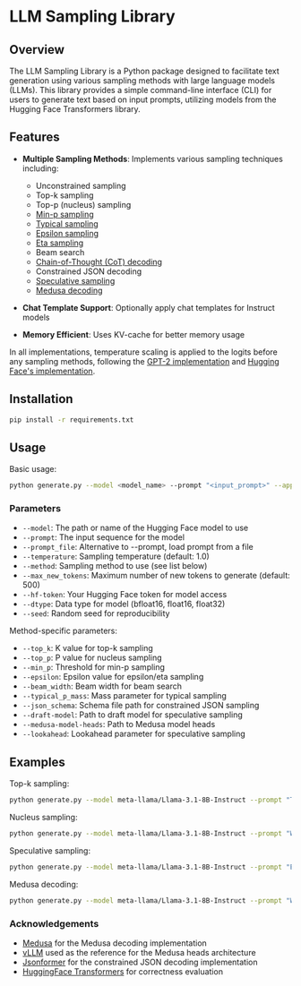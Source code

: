 # LLM Sampling Library

## Overview

The LLM Sampling Library is a Python package designed to facilitate text generation using various sampling methods with large language models (LLMs). This library provides a simple command-line interface (CLI) for users to generate text based on input prompts, utilizing models from the Hugging Face Transformers library.

## Features

- **Multiple Sampling Methods**: Implements various sampling techniques including:
  - Unconstrained sampling
  - Top-k sampling
  - Top-p (nucleus) sampling 
  - [Min-p sampling](https://arxiv.org/abs/2407.01082)
  - [Typical sampling](https://arxiv.org/abs/2202.00666)
  - [Epsilon sampling](https://arxiv.org/abs/2210.15191)
  - [Eta sampling](https://arxiv.org/abs/2210.15191)
  - Beam search
  - [Chain-of-Thought (CoT) decoding](https://arxiv.org/abs/2402.10200)
  - Constrained JSON decoding
  - [Speculative sampling](https://arxiv.org/abs/2302.01318)
  - [Medusa decoding](https://arxiv.org/abs/2401.10774)

- **Chat Template Support**: Optionally apply chat templates for Instruct models
- **Memory Efficient**: Uses KV-cache for better memory usage

In all implementations, temperature scaling is applied to the logits before any sampling methods, following the [GPT-2 implementation](https://github.com/openai/gpt-2/blob/9b63575ef42771a015060c964af2c3da4cf7c8ab/src/sample.py#L61C5-L72C14) and [Hugging Face's implementation](https://github.com/huggingface/transformers/blob/acc394c4f5e1283c19783581790b3dc3105a3697/src/transformers/generation/utils.py#L825C9-L847C23).

## Installation

```bash
pip install -r requirements.txt
```

## Usage

Basic usage:

```bash
python generate.py --model <model_name> --prompt "<input_prompt>" --apply-chat-template --temperature <temperature> --method <sampling_method> --max_new_tokens <max_new_tokens> --hf-token <hugging_face_token> --dtype <data_type>
```

### Parameters

- `--model`: The path or name of the Hugging Face model to use
- `--prompt`: The input sequence for the model
- `--prompt_file`: Alternative to --prompt, load prompt from a file
- `--temperature`: Sampling temperature (default: 1.0)
- `--method`: Sampling method to use (see list below)
- `--max_new_tokens`: Maximum number of new tokens to generate (default: 500)
- `--hf-token`: Your Hugging Face token for model access
- `--dtype`: Data type for model (bfloat16, float16, float32)
- `--seed`: Random seed for reproducibility

Method-specific parameters:
- `--top_k`: K value for top-k sampling
- `--top_p`: P value for nucleus sampling
- `--min_p`: Threshold for min-p sampling
- `--epsilon`: Epsilon value for epsilon/eta sampling
- `--beam_width`: Beam width for beam search
- `--typical_p_mass`: Mass parameter for typical sampling
- `--json_schema`: Schema file path for constrained JSON sampling
- `--draft-model`: Path to draft model for speculative sampling
- `--medusa-model-heads`: Path to Medusa model heads
- `--lookahead`: Lookahead parameter for speculative sampling

## Examples

Top-k sampling:
```bash
python generate.py --model meta-llama/Llama-3.1-8B-Instruct --prompt "Tell me a story" --method top_k --top_k 50 --temperature 0.7
```

Nucleus sampling:
```bash
python generate.py --model meta-llama/Llama-3.1-8B-Instruct --prompt "Write a poem" --method top_p --top_p 0.9 --temperature 0.8
```

Speculative sampling:
```bash
python generate.py --model meta-llama/Llama-3.1-8B-Instruct --prompt "Explain quantum physics" --method speculative --draft-model meta-llama/Llama-3.2-1B-Instruct --lookahead 4
```

Medusa decoding:
```bash
python generate.py --model meta-llama/Llama-3.1-8B-Instruct --prompt "Write code for merge sort" --method medusa --medusa-model-heads <path_to_heads>
```

### Acknowledgements

- [Medusa](https://github.com/FasterDecoding/Medusa) for the Medusa decoding implementation
- [vLLM](https://github.com/vllm-project/vllm) used as the reference for the Medusa heads architecture
- [Jsonformer](https://github.com/1rgs/jsonformer) for the constrained JSON decoding implementation
- [HuggingFace Transformers](https://github.com/huggingface/transformers) for correctness evaluation
